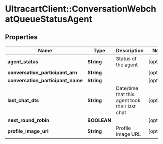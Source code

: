 # UltracartClient::ConversationWebchatQueueStatusAgent

## Properties
Name | Type | Description | Notes
------------ | ------------- | ------------- | -------------
**agent_status** | **String** | Status of the agent | [optional] 
**conversation_participant_arn** | **String** |  | [optional] 
**conversation_participant_name** | **String** |  | [optional] 
**last_chat_dts** | **String** | Date/time that this agent took their last chat | [optional] 
**next_round_robin** | **BOOLEAN** |  | [optional] 
**profile_image_url** | **String** | Profile image URL | [optional] 


